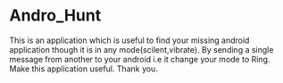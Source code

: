 # Andro_Hunt
This is an application which is useful to find your missing android application though it is in any mode(scilent,vibrate).
By sending a single message from another to your android i.e it change your mode to Ring.
Make this application useful.
Thank you.
